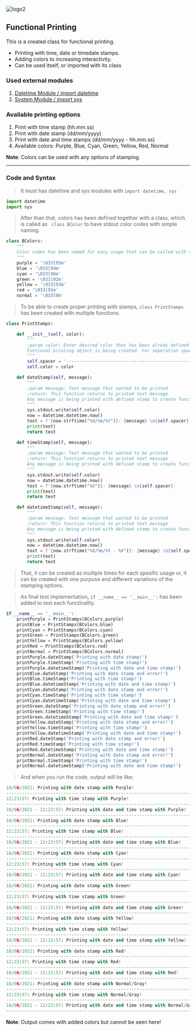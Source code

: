 ![logo2](https://user-images.githubusercontent.com/33743193/122555900-2bb71a00-d03b-11eb-8b01-92e194bd4d86.png)

## Functional Printing

This is a created class for functional printing.

* Printing with time, date or timedate stamps.
* Adding colors to increasing interactivity.
* Can be used itself, or imported with its class

### Used external modules
1. [Datetime Module / import datetime](https://docs.python.org/3/library/datetime.html)
2. [System Module / import sys](https://docs.python.org/3/library/sys.html)

### Avaliable printing options
1. Print with time stamp (hh.mm.ss)
2. Print with date stamp (dd/mm/yyyy)
3. Print with date and time stamps (dd/mm/yyyy - hh.mm.ss)
4. Available colors: Purple, Blue, Cyan, Green, Yellow, Red, Normal

__Note__: Colors can be used with any options of stamping.

---
### Code and Syntax

> It must has datetime and sys modules with `import datetime, sys`

```python
import datetime
import sys
```
> After than that, colors has been defined together with a class, which is called as ` class BColor` to have stdout color codes with simple naming.

```python
class BColors:
    """
    Color codes has been named for easy usage that can be called with their names.
    """
    purple = '\033[95m'
    blue = '\033[94m'
    cyan = '\033[96m'
    green = '\033[92m'
    yellow = '\033[93m'
    red = '\033[91m'
    normal = '\033[0m'
```
> To be able to create proper printing with stamps, `class PrintStamps` has been created with multiple functions.

```python
class PrintStamps:

    def __init__(self, color):
        """
        :param color: Enter desired color that has been alredy defined at BColors class!
        Funtional printing object is being created. For seperation spacer can be changed according to wishes. 
        """
        self.spacer = '------------------------------------------------------------------------------------'
        self.color = color

    def dateStamp(self, message):
        """
        :param message: Text message that wanted to be printed
        :return: This function returns to printed text message
        Any message is being printed with defined stamp to create functional colorful printing
        """
        sys.stdout.write(self.color)
        now = datetime.datetime.now()
        text = f'{now.strftime("%d/%m/%Y")}: {message} \n{self.spacer}'
        print(text)
        return text

    def timeStamp(self, message):
        """
        :param message: Text message that wanted to be printed
        :return: This function returns to printed text message
        Any message is being printed with defined stamp to create functional colorful printing
        """
        sys.stdout.write(self.color)
        now = datetime.datetime.now()
        text = f'{now.strftime("%X")}: {message} \n{self.spacer}'
        print(text)
        return text

    def datetimeStamp(self, message):
        """
        :param message: Text message that wanted to be printed
        :return: This function returns to printed text message
        Any message is being printed with defined stamp to create functional colorful printing
        """
        sys.stdout.write(self.color)
        now = datetime.datetime.now()
        text = f'{now.strftime("%d/%m/%Y - %X")}: {message} \n{self.spacer}'
        print(text)
        return text
```
> That, it can be created as multiple times for each spesific usage or, it can be created with one purpuse and different variations of the stamping options.

> As final test implementation, `if __name__ == '__main__':` has been added to test each functinallty.

```python
if __name__ == '__main__':
    printPurple = PrintStamps(BColors.purple)
    printBlue = PrintStamps(BColors.blue)
    printCyan = PrintStamps(BColors.cyan)
    printGreen = PrintStamps(BColors.green)
    printYellow = PrintStamps(BColors.yellow)
    printRed = PrintStamps(BColors.red)
    printNormal = PrintStamps(BColors.normal)
    printPurple.dateStamp('Printing with date stamp!')
    printPurple.timeStamp('Printing with time stamp!')
    printPurple.datetimeStamp('Printing with date and time stamp!')
    printBlue.dateStamp('Printing with date stamp and error!')
    printBlue.timeStamp('Printing with time stamp!')
    printBlue.datetimeStamp('Printing with date and time stamp!')
    printCyan.dateStamp('Printing with date stamp and error!')
    printCyan.timeStamp('Printing with time stamp!')
    printCyan.datetimeStamp('Printing with date and time stamp!')
    printGreen.dateStamp('Printing with date stamp and error!')
    printGreen.timeStamp('Printing with time stamp!')
    printGreen.datetimeStamp('Printing with date and time stamp!')
    printYellow.dateStamp('Printing with date stamp and error!')
    printYellow.timeStamp('Printing with time stamp!')
    printYellow.datetimeStamp('Printing with date and time stamp!')
    printRed.dateStamp('Printing with date stamp and error!')
    printRed.timeStamp('Printing with time stamp!')
    printRed.datetimeStamp('Printing with date and time stamp!')
    printNormal.dateStamp('Printing with date stamp and error!')
    printNormal.timeStamp('Printing with time stamp!')
    printNormal.datetimeStamp('Printing with date and time stamp!')

```
> And when you run the code, output will be like;

```python
18/06/2021: Printing with date stamp with Purple! 
------------------------------------------------------------------------------------
12:23:57: Printing with time stamp with Purple! 
------------------------------------------------------------------------------------
18/06/2021 - 12:23:57: Printing with date and time stamp with Purple! 
------------------------------------------------------------------------------------
18/06/2021: Printing with date stamp with Blue! 
------------------------------------------------------------------------------------
12:23:57: Printing with time stamp with Blue! 
------------------------------------------------------------------------------------
18/06/2021 - 12:23:57: Printing with date and time stamp with Blue! 
------------------------------------------------------------------------------------
18/06/2021: Printing with date stamp with Cyan! 
------------------------------------------------------------------------------------
12:23:57: Printing with time stamp with Cyan! 
------------------------------------------------------------------------------------
18/06/2021 - 12:23:57: Printing with date and time stamp with Cyan! 
------------------------------------------------------------------------------------
18/06/2021: Printing with date stamp with Green! 
------------------------------------------------------------------------------------
12:23:57: Printing with time stamp with Green! 
------------------------------------------------------------------------------------
18/06/2021 - 12:23:57: Printing with date and time stamp with Green! 
------------------------------------------------------------------------------------
18/06/2021: Printing with date stamp with Yellow! 
------------------------------------------------------------------------------------
12:23:57: Printing with time stamp with Yellow! 
------------------------------------------------------------------------------------
18/06/2021 - 12:23:57: Printing with date and time stamp with Yellow! 
------------------------------------------------------------------------------------
18/06/2021: Printing with date stamp with Red! 
------------------------------------------------------------------------------------
12:23:57: Printing with time stamp with Red! 
------------------------------------------------------------------------------------
18/06/2021 - 12:23:57: Printing with date and time stamp with Red! 
------------------------------------------------------------------------------------
18/06/2021: Printing with date stamp with Normal/Gray! 
------------------------------------------------------------------------------------
12:23:57: Printing with time stamp with Normal/Gray! 
------------------------------------------------------------------------------------
18/06/2021 - 12:23:57: Printing with date and time stamp with Normal/Gray! 
------------------------------------------------------------------------------------
```

__Note__: Output comes with added colors but cannot be seen here!




